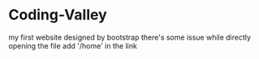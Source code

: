 # Coding-Valley
my first website designed by bootstrap
there's some issue while directly opening the file 
add '/home' in the link
